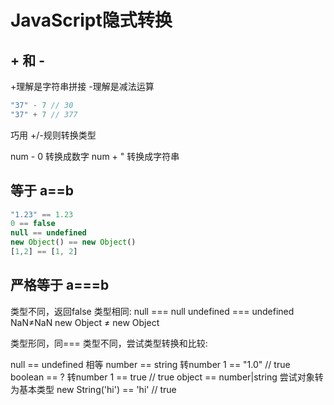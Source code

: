 # JavaScript隐式转换

## + 和 -

+理解是字符串拼接
-理解是减法运算

``` JavaScript
"37" - 7 // 30
"37" + 7 // 377
```

巧用 +/-规则转换类型

num - 0 转换成数字
num + " 转换成字符串

## 等于 a==b

``` JavaScript
"1.23" == 1.23
0 == false
null == undefined
new Object() == new Object()
[1,2] == [1, 2]
```

## 严格等于 a===b

类型不同，返回false
类型相同: null === null  undefined === undefined  NaN≠NaN  new Object ≠ new Object

类型形同，同===
类型不同，尝试类型转换和比较:

null == undefined 相等
number == string 转number  1 == "1.0" //  true
boolean == ? 转number 1 == true // true
object == number|string 尝试对象转为基本类型 new String('hi') == 'hi' //  true
